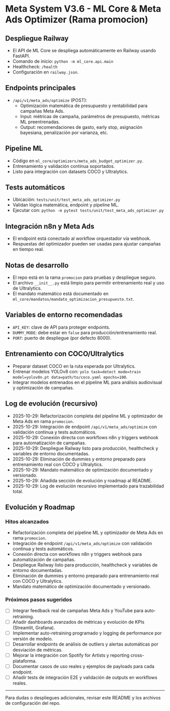 # Meta System V3.6 - ML Core & Meta Ads Optimizer (Rama promocion)

## Despliegue Railway
- El API de ML Core se despliega automáticamente en Railway usando FastAPI.
- Comando de inicio: `python -m ml_core.api.main`
- Healthcheck: `/health`
- Configuración en `railway.json`.

## Endpoints principales
- `/api/v1/meta_ads/optimize` (POST):
  - Optimización matemática de presupuesto y rentabilidad para campañas Meta Ads.
  - Input: métricas de campaña, parámetros de presupuesto, métricas ML preentrenadas.
  - Output: recomendaciones de gasto, early stop, asignación bayesiana, penalización por varianza, etc.

## Pipeline ML
- Código en `ml_core/optimizers/meta_ads_budget_optimizer.py`.
- Entrenamiento y validación continua soportados.
- Listo para integración con datasets COCO y Ultralytics.

## Tests automáticos
- Ubicación: `tests/unit/test_meta_ads_optimizer.py`
- Validan lógica matemática, endpoint y pipeline ML.
- Ejecutar con: `python -m pytest tests/unit/test_meta_ads_optimizer.py`

## Integración n8n y Meta Ads
- El endpoint está conectado al workflow orquestador vía webhook.
- Respuestas del optimizador pueden ser usadas para ajustar campañas en tiempo real.

## Notas de desarrollo
- El repo está en la rama `promocion` para pruebas y despliegue seguro.
- El archivo `__init__.py` está limpio para permitir entrenamiento real y uso de Ultralytics.
- El mandato matemático está documentado en `ml_core/mandatos/mandato_optimizacion_presupuesto.txt`.

## Variables de entorno recomendadas
- `API_KEY`: clave de API para proteger endpoints.
- `DUMMY_MODE`: debe estar en `false` para producción/entrenamiento real.
- `PORT`: puerto de despliegue (por defecto 8000).

## Entrenamiento con COCO/Ultralytics
- Preparar dataset COCO en la ruta esperada por Ultralytics.
- Entrenar modelos YOLOv8 con: `yolo task=detect mode=train model=yolov8n.pt data=path/to/coco.yaml epochs=100`.
- Integrar modelos entrenados en el pipeline ML para análisis audiovisual y optimización de campañas.

## Log de evolución (recursivo)
- 2025-10-29: Refactorización completa del pipeline ML y optimizador de Meta Ads en rama `promocion`.
- 2025-10-29: Integración de endpoint `/api/v1/meta_ads/optimize` con validación continua y tests automáticos.
- 2025-10-29: Conexión directa con workflows n8n y triggers webhook para automatización de campañas.
- 2025-10-29: Despliegue Railway listo para producción, healthcheck y variables de entorno documentadas.
- 2025-10-29: Eliminación de dummies y entorno preparado para entrenamiento real con COCO y Ultralytics.
- 2025-10-29: Mandato matemático de optimización documentado y versionado.
- 2025-10-29: Añadida sección de evolución y roadmap al README.
- 2025-10-29: Log de evolución recursivo implementado para trazabilidad total.

## Evolución y Roadmap

### Hitos alcanzados
- Refactorización completa del pipeline ML y optimizador de Meta Ads en rama `promocion`.
- Integración de endpoint `/api/v1/meta_ads/optimize` con validación continua y tests automáticos.
- Conexión directa con workflows n8n y triggers webhook para automatización de campañas.
- Despliegue Railway listo para producción, healthcheck y variables de entorno documentadas.
- Eliminación de dummies y entorno preparado para entrenamiento real con COCO y Ultralytics.
- Mandato matemático de optimización documentado y versionado.

### Próximos pasos sugeridos
- [ ] Integrar feedback real de campañas Meta Ads y YouTube para auto-retraining.
- [ ] Añadir dashboards avanzados de métricas y evolución de KPIs (Streamlit, Grafana).
- [ ] Implementar auto-retraining programado y logging de performance por versión de modelo.
- [ ] Desarrollar endpoints de análisis de outliers y alertas automáticas por desviación de métricas.
- [ ] Mejorar la integración con Spotify for Artists y reporting cross-plataforma.
- [ ] Documentar casos de uso reales y ejemplos de payloads para cada endpoint.
- [ ] Añadir tests de integración E2E y validación de outputs en workflows reales.

---

Para dudas o despliegues adicionales, revisar este README y los archivos de configuración del repo.

